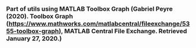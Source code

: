 ### Part of utils using MATLAB Toolbox Graph (Gabriel Peyre (2020). Toolbox Graph (https://www.mathworks.com/matlabcentral/fileexchange/5355-toolbox-graph), MATLAB Central File Exchange. Retrieved January 27, 2020.)
